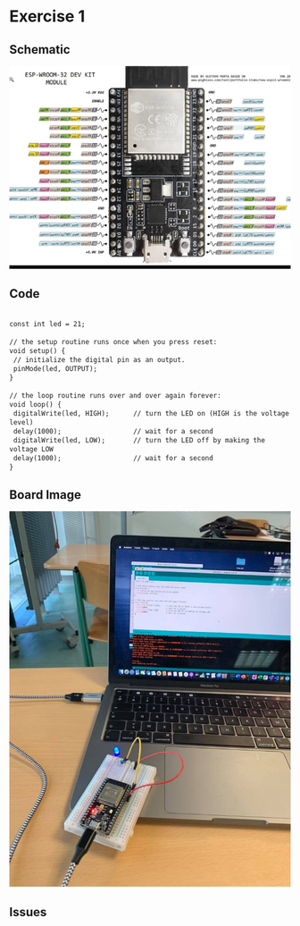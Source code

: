


# Exercise 1  



## Schematic 
![Test Image00](https://github.com/efrei-paris-sud/2020-C-Just-do-it/blob/main/lab/4/Ex1/130532617_145776116946750_3652552744816391959_n.png)

## Code
 ```Arduino

const int led = 21;
 
// the setup routine runs once when you press reset:
void setup() {                
  // initialize the digital pin as an output.
  pinMode(led, OUTPUT);     
}
 
// the loop routine runs over and over again forever:
void loop() {
  digitalWrite(led, HIGH);      // turn the LED on (HIGH is the voltage level)
  delay(1000);                  // wait for a second
  digitalWrite(led, LOW);       // turn the LED off by making the voltage LOW
  delay(1000);                  // wait for a second
}

```
## Board Image
![Board](https://github.com/efrei-paris-sud/2020-C-Just-do-it/blob/main/lab/4/Ex1/129411623_133665651685408_4786929376080953025_n.jpg)


## Issues

